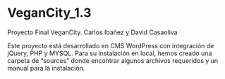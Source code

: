 # VeganCity_1.3
Proyecto Final VeganCity. Carlos Ibañez y David Casaoliva

Este proyecto está desarrollado en CMS WordPress con integración de jQuery, PHP y MYSQL. Para su instalación en local, hemos creado una carpeta de “sources” donde encontrar algunos archivos requeridos y un manual para la instalación.
